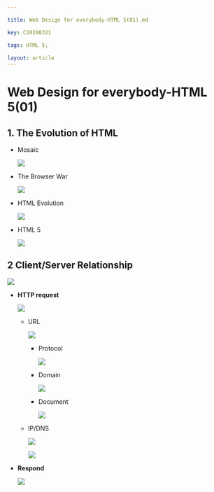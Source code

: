 ```yaml
---

title: Web Design for everybody-HTML 5(01).md

key: C20200321

tags: HTML 5; 

layout: article
---
```


# Web Design for everybody-HTML 5(01)

<!--more-->

## 1. The Evolution of HTML

- Mosaic

  ![](https://suntarliarzn-1258316859.cos.ap-chongqing.myqcloud.com/Web%20development%20for%20everybody/HTML%205/01%20mosaic.jpg)

- The Browser War

  ![](https://suntarliarzn-1258316859.cos.ap-chongqing.myqcloud.com/Web%20development%20for%20everybody/HTML%205/02%20The%20Browser%20Wars.jpg)

- HTML Evolution

  ![](https://suntarliarzn-1258316859.cos.ap-chongqing.myqcloud.com/Web%20development%20for%20everybody/HTML%205/04%20Evolution%20of%20HTML%205.jpg)

- HTML 5

  ![](https://suntarliarzn-1258316859.cos.ap-chongqing.myqcloud.com/Web%20development%20for%20everybody/HTML%205/03%20HTML%205.jpg)



## 2 Client/Server Relationship

![](https://suntarliarzn-1258316859.cos.ap-chongqing.myqcloud.com/Web%20development%20for%20everybody/HTML%205/CS%20relationship.jpg)

- **HTTP request**

  ![](https://suntarliarzn-1258316859.cos.ap-chongqing.myqcloud.com/Web%20development%20for%20everybody/HTML%205/12%20The%20Request.jpg)

  - URL

    ![](https://suntarliarzn-1258316859.cos.ap-chongqing.myqcloud.com/Web%20development%20for%20everybody/HTML%205/06%20URL.jpg)

    - Protocol

      ![](https://suntarliarzn-1258316859.cos.ap-chongqing.myqcloud.com/Web%20development%20for%20everybody/HTML%205/07%20Protocols.jpg)

    - Domain

      ![](https://suntarliarzn-1258316859.cos.ap-chongqing.myqcloud.com/Web%20development%20for%20everybody/HTML%205/08%20Domains.jpg)

    - Document

      ![](https://suntarliarzn-1258316859.cos.ap-chongqing.myqcloud.com/Web%20development%20for%20everybody/HTML%205/11%20Documents.jpg)

  - IP/DNS

    ![](https://suntarliarzn-1258316859.cos.ap-chongqing.myqcloud.com/Web%20development%20for%20everybody/HTML%205/09%20IP.jpg)

    ![](https://suntarliarzn-1258316859.cos.ap-chongqing.myqcloud.com/Web%20development%20for%20everybody/HTML%205/10%20DNS.jpg)

- **Respond**

  ![](https://suntarliarzn-1258316859.cos.ap-chongqing.myqcloud.com/Web%20development%20for%20everybody/HTML%205/13%20The%20Respond.jpg)

